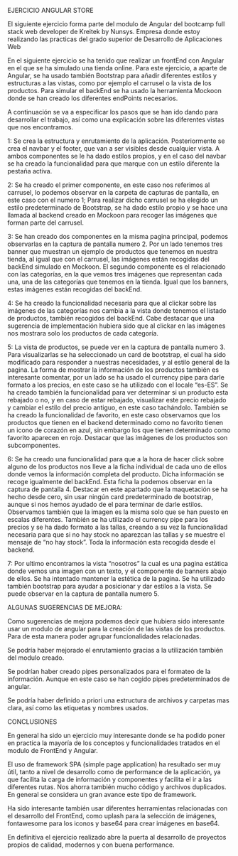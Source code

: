 EJERCICIO ANGULAR STORE

El siguiente ejercicio forma parte del modulo de Angular del bootcamp full stack web developer de Kreitek by Nunsys. Empresa donde estoy realizando las practicas del grado superior de Desarrollo de Aplicaciones Web

En el siguiente ejercicio se ha tenido que realizar un frontEnd con Angular en el que se  ha simulado una tienda online. 
Para este ejercicio, a aparte de Angular, se ha usado también Bootstrap para añadir diferentes estilos y estructuras a las vistas, como por ejemplo el carrusel o la vista de los productos. Para simular el backEnd se ha usado la herramienta Mockoon donde se han creado los diferentes endPoints necesarios.

A continuación se va a especificar los pasos que se han ido dando para desarrollar el trabajo, así como una explicación sobre las diferentes vistas que nos encontramos.

1: Se crea la estructura y enrutamiento de la aplicación. Posteriormente se crea el navbar y el footer, que van a ser visibles desde cualquier vista. A ambos componentes se le ha dado estilos propios, y en el caso del navbar se ha creado la funcionalidad para que marque con un estilo diferente la pestaña activa.

2: Se ha creado el primer componente, en este caso nos referimos al carrusel, lo podemos observar en la carpeta de capturas de pantalla, en este caso con el numero 1; Para realizar dicho carrusel se ha elegido un estilo predeterminado de Bootstrap, se ha dado estilo propio y se hace una llamada al backend creado en Mockoon para recoger las imágenes que forman parte del carrusel.

3: Se han creado dos componentes en la misma pagina principal, podemos observarlas en la captura de pantalla numero 2.  Por un lado tenemos tres banner que muestran un ejemplo de productos que tenemos en nuestra tienda, al igual que con el carrusel, las imágenes están recogidas del backEnd simulado en Mockoon. El segundo componente es el relacionado con las categorías, en la que vemos tres imágenes que representan cada una, una de las categorías que tenemos en la tienda. Igual que los banners, estas imágenes están recogidas del backEnd. 

4: Se ha creado la funcionalidad necesaria para que al clickar sobre las imágenes de las categorías nos cambia a la vista donde tenemos el listado de productos, también recogidos del backEnd. Cabe destacar que una sugerencia de implementación hubiera sido que al clickar en las imágenes nos mostrara solo los productos de cada categoría. 

5: La vista de productos, se puede ver en la captura de pantalla numero 3. Para visualizarlas se ha seleccionado un card de bootstrap, el cual ha sido modificado para responder a nuestras necesidades, y al estilo general de la pagina. La forma de mostrar la información de los productos también es interesante comentar, por un lado se ha usado el currency pipe para darle formato a los precios, en este caso se ha utilizado con el locale “es-ES”. Se ha creado también la funcionalidad para ver determinar si un producto esta rebajado o no, y en caso de estar rebajado, visualizar este precio rebajado y cambiar el estilo del precio antiguo, en este caso tachándolo. También se ha creado la funcionalidad de favorito, en este caso observamos que los productos que tienen en el backend determinado como no favorito tienen un icono de corazón en azul, sin embargo los que tienen determinado como favorito aparecen en rojo. Destacar que las imágenes de los productos son subcomponentes.


6: Se ha creado una funcionalidad para que a la hora de hacer click sobre alguno de los productos nos lleve a la ficha individual de cada uno de ellos donde vemos la información completa del producto. Dicha  información se recoge igualmente del backEnd. Esta ficha la podemos observar en la captura de pantalla 4. Destacar en este apartado que la maquetación se ha hecho desde cero, sin usar ningún card predeterminado de bootstrap, aunque si nos hemos ayudado de el para terminar de darle estilos. Observamos también que la imagen es la misma solo que se han puesto en escalas diferentes. También se ha utilizado el currency pipe para los precios y se ha dado formato a las tallas, creando a su vez la funcionalidad necesaria para que si no hay stock no aparezcan las tallas y se muestre el mensaje de “no hay stock”. Toda la información esta recogida desde el backend.

7: Por ultimo encontramos la vista “nosotros” la cual es una pagina estática donde vemos una imagen con un texto, y el componente de banners abajo de ellos. Se ha intentado mantener la estética de la pagina. Se ha utilizado también bootstrap para ayudar a posicionar y dar estilos a la vista. Se puede observar en la captura de pantalla numero 5.


ALGUNAS SUGERENCIAS DE MEJORA:

Como sugerencias de mejora podemos decir que hubiera sido interesante usar un modulo de angular para la creación de las vistas de los productos. Para de esta manera poder agrupar funcionalidades relacionadas. 

Se podría haber mejorado el enrutamiento gracias a la utilización también del modulo creado. 

Se podrían haber creado pipes personalizados para el formateo de la información. Aunque en este caso se han cogido pipes predeterminados de angular.

Se podría haber definido a priori una estructura de archivos y carpetas mas clara, así como las etiquetas y nombres usados. 


CONCLUSIONES

En general ha sido un ejercicio muy interesante donde se ha podido poner en practica la mayoría de los conceptos y funcionalidades tratados en el modulo de FrontEnd y Angular.

El uso de framework SPA (simple page application) ha resultado ser muy útil, tanto a nivel de desarrollo como de performance de la aplicación, ya que facilita la carga de información y componentes y facilita el ir a las diferentes rutas. Nos ahorra también mucho código y archivos duplicados. En general se considera un gran avance este tipo de framework.

Ha sido interesante también usar diferentes herramientas relacionadas con el desarrollo del FrontEnd, como uplash para la selección de imágenes, fontawesome para los iconos y base64 para crear imágenes en base64.

En definitiva el ejercicio realizado abre la puerta al desarrollo de proyectos propios de calidad, modernos y con buena performance.

